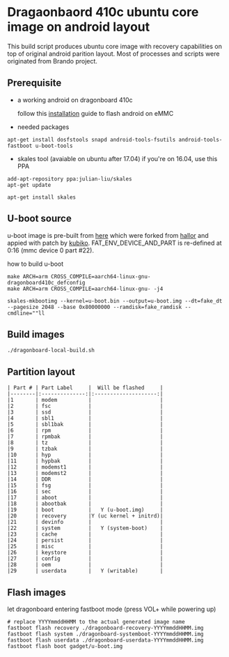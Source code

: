 # Dragaonbaord 410c ubuntu core image on android layout

This build script produces ubuntu core image with recovery capabilities on top of original android parition layout. Most of processes and scripts were originated from Brando project.

## Prerequisite

* a working android on dragonboard 410c

   follow this [installation](https://github.com/96boards/documentation/blob/master/ConsumerEdition/DragonBoard-410c/Installation/LinuxSD.md) guide to flash android on eMMC

* needed packages

``` shell
apt-get install dosfstools snapd android-tools-fsutils android-tools-fastboot u-boot-tools
```

* skales tool (avaiable on ubuntu after 17.04) if you're on 16.04, use this PPA

``` shell
add-apt-repository ppa:julian-liu/skales
apt-get update
```

``` shell
apt-get install skales
```

## U-boot source

u-boot image is pre-built from [here](https://github.com/JulianLiu/u-boot-dragonboard410c) which were forked from [hallor](https://github.com/hallor/u-boot) and appied with patch by [kubiko](https://github.com/kubiko/dragonboard-gadget/tree/emmc-boot). FAT_ENV_DEVICE_AND_PART is re-defined at 0:16 (mmc device 0 part #22).

how to build u-boot

```shell
make ARCH=arm CROSS_COMPILE=aarch64-linux-gnu- dragonboard410c_defconfig
make ARCH=arm CROSS_COMPILE=aarch64-linux-gnu- -j4

skales-mkbootimg --kernel=u-boot.bin --output=u-boot.img --dt=fake_dt --pagesize 2048 --base 0x80000000 --ramdisk=fake_ramdisk --cmdline=""ll
```

## Build images

```shell
./dragonboard-local-build.sh
```

## Partition layout

```shell
| Part # | Part Label     |  Will be flashed     |
|--------|:--------------:|:--------------------:|
|1       | modem          |                      |
|2       | fsc            |                      |
|3       | ssd            |                      |
|4       | sbl1           |                      |
|5       | sbl1bak        |                      |
|6       | rpm            |                      |
|7       | rpmbak         |                      |
|8       | tz             |                      |
|9       | tzbak          |                      |
|10      | hyp            |                      |
|11      | hypbak         |                      |
|12      | modemst1       |                      |
|13      | modemst2       |                      |
|14      | DDR            |                      |
|15      | fsg            |                      |
|16      | sec            |                      |
|17      | aboot          |                      |
|18      | abootbak       |                      |
|19      | boot           |   Y (u-boot.img)     |
|20      | recovery       |Y (uc kernel + initrd)|
|21      | devinfo        |                      |
|22      | system         |   Y (system-boot)    |
|23      | cache          |                      |
|24      | persist        |                      |
|25      | misc           |                      |
|26      | keystore       |                      |
|27      | config         |                      |
|28      | oem            |                      |
|29      | userdata       |   Y (writable)       |
```

## Flash images

let dragonboard entering fastboot mode (press VOL+ while powering up)

```shell
# replace YYYYmmddHHMM to the actual generated image name
fastboot flash recovery ./dragonboard-recovery-YYYYmmddHHMM.img
fastboot flash system ./dragonboard-systemboot-YYYYmmddHHMM.img
fastboot flash userdata ./dragonboard-userdata-YYYYmmddHHMM.img
fastboot flash boot gadget/u-boot.img
```
